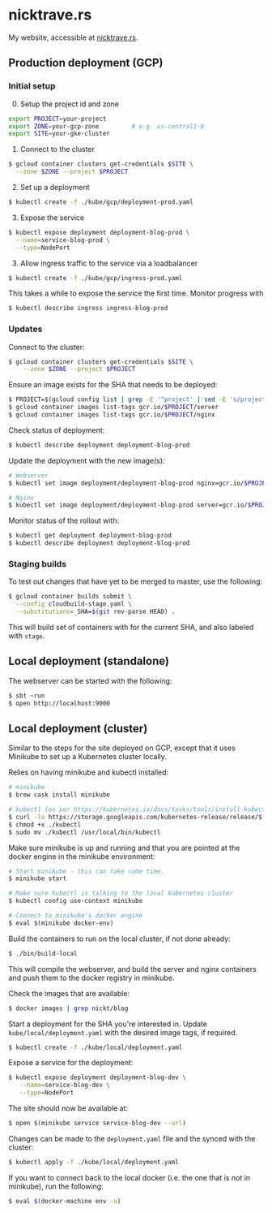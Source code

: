 # nicktrave.rs

My website, accessible at [nicktrave.rs](https://nicktrave.rs).

## Production deployment (GCP)

### Initial setup

0. Setup the project id and zone

```bash
export PROJECT=your-project
export ZONE=your-gcp-zone         # e.g. us-central1-b
export SITE=your-gke-cluster
```

1. Connect to the cluster

```bash
$ gcloud container clusters get-credentials $SITE \
  --zone $ZONE --project $PROJECT
```

2. Set up a deployment

```bash
$ kubectl create -f ./kube/gcp/deployment-prod.yaml
```

3. Expose the service

```bash
$ kubectl expose deployment deployment-blog-prod \
  --name=service-blog-prod \
  --type=NodePort
```

3. Allow ingress traffic to the service via a loadbalancer

```bash
$ kubectl create -f ./kube/gcp/ingress-prod.yaml
```

This takes a while to expose the service the first time. Monitor progress with

```bash
$ kubectl describe ingress ingress-blog-prod
```

### Updates

Connect to the cluster:

```bash
$ gcloud container clusters get-credentials $SITE \
    --zone $ZONE --project $PROJECT
```

Ensure an image exists for the SHA that needs to be deployed:

```bash
$ PROJECT=$(gcloud config list | grep -E '^project' | sed -E 's/project = (.*)/\1/')
$ gcloud container images list-tags gcr.io/$PROJECT/server
$ gcloud container images list-tags gcr.io/$PROJECT/nginx
```

Check status of deployment:

```bash
$ kubectl describe deployment deployment-blog-prod
```

Update the deployment with the new image(s):

```bash
# Webserver
$ kubectl set image deployment/deployment-blog-prod nginx=gcr.io/$PROJECT/nginx:SHA

# Nginx
$ kubectl set image deployment/deployment-blog-prod server=gcr.io/$PROJECT/server:SHA
```

Monitor status of the rollout with:

```bash
$ kubectl get deployment deployment-blog-prod
$ kubectl describe deployment deployment-blog-prod
```

### Staging builds

To test out changes that have yet to be merged to master, use the following:

```bash
$ gcloud container builds submit \
  --config cloudbuild-stage.yaml \
  --substitutions=_SHA=$(git rev-parse HEAD) .
```

This will build set of containers with for the current SHA, and also labeled
with `stage`.

## Local deployment (standalone)

The webserver can be started with the following:

```bash
$ sbt ~run
$ open http://localhost:9000
```

## Local deployment (cluster)

Similar to the steps for the site deployed on GCP, except that it uses Minikube
to set up a Kubernetes cluster locally.

Relies on having minikube and kubectl installed:

```bash
# minikube
$ brew cask install minikube

# kubectl (as per https://kubernetes.io/docs/tasks/tools/install-kubectl/)
$ curl -lo https://storage.googleapis.com/kubernetes-release/release/$(curl -s https://storage.googleapis.com/kubernetes-release/release/stable.txt)/bin/darwin/amd64/kubectl
$ chmod +x ./kubectl
$ sudo mv ./kubectl /usr/local/bin/kubectl
```

Make sure minikube is up and running and that you are pointed at the docker
engine in the minikube environment:

```bash
# Start minikube - this can take some time.
$ minikube start

# Make sure kubectl is talking to the local kubernetes cluster
$ kubectl config use-context minikube

# Connect to minikube's docker engine
$ eval $(minikube docker-env)
```

Build the containers to run on the local cluster, if not done already:

```bash
$ ./bin/build-local
```

This will compile the webserver, and build the server and nginx containers and
push them to the docker registry in minikube.

Check the images that are available:

```bash
$ docker images | grep nickt/blog
```

Start a deployment for the SHA you're interested in. Update
`kube/local/deployment.yaml` with the desired image tags, if required.

```bash
$ kubectl create -f ./kube/local/deployment.yaml
```

Expose a service for the deployment:

```bash
$ kubectl expose deployment deployment-blog-dev \
   --name=service-blog-dev \
   --type=NodePort
```

The site should now be available at:

```bash
$ open $(minikube service service-blog-dev --url)
```

Changes can be made to the `deployment.yaml` file and the synced with the
cluster:

```bash
$ kubectl apply -f ./kube/local/deployment.yaml
```

If you want to connect back to the local docker (i.e. the one that is _not_ in
minikube), run the following:

```bash
$ eval $(docker-machine env -u)
```
